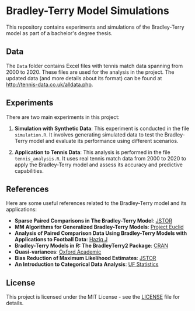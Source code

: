 # Bradley-Terry Model Simulations

This repository contains experiments and simulations of the Bradley-Terry model as part of a bachelor's degree thesis.

## Data

The `Data` folder contains Excel files with tennis match data spanning from 2000 to 2020. These files are used for the analysis in the project. The updated data (and more details about its format) can be found at
http://tennis-data.co.uk/alldata.php.

## Experiments

There are two main experiments in this project:

1. **Simulation with Synthetic Data**: This experiment is conducted in the file `simulation.R`. It involves generating simulated data to test the Bradley-Terry model and evaluate its performance using different scenarios.

2. **Application to Tennis Data**: This analysis is performed in the file `tennis_analysis.R`. It uses real tennis match data from 2000 to 2020 to apply the Bradley-Terry model and assess its accuracy and predictive capabilities.

## References

Here are some useful references related to the Bradley-Terry model and its applications:

- **Sparse Paired Comparisons in The Bradley-Terry Model**: [JSTOR](https://www.jstor.org/stable/24309985)
- **MM Algorithms for Generalized Bradley-Terry Models**: [Project Euclid](https://projecteuclid.org/journals/annals-of-statistics/volume-32/issue-1/MM-algorithms-for-generalized-Bradley-Terry-models/10.1214/aos/1079120141.full)
- **Analysis of Paired Comparison Data Using Bradley-Terry Models with Applications to Football Data**: [Haziq J](https://haziqj.ml/publication/mastersthesis/)
- **Bradley-Terry Models in R: The BradleyTerry2 Package**: [CRAN](https://cran.r-project.org/web/packages/BradleyTerry2/vignettes/BradleyTerry.pdf)
- **Quasi-variances**: [Oxford Academic](https://academic.oup.com/biomet/article/91/1/65/218766)
- **Bias Reduction of Maximum Likelihood Estimates**: [JSTOR](https://www.jstor.org/stable/2336755?origin=JSTOR-pdf)
- **An Introduction to Categorical Data Analysis**: [UF Statistics](https://users.stat.ufl.edu/~aa/)

## License

This project is licensed under the MIT License - see the [LICENSE](LICENSE) file for details.


